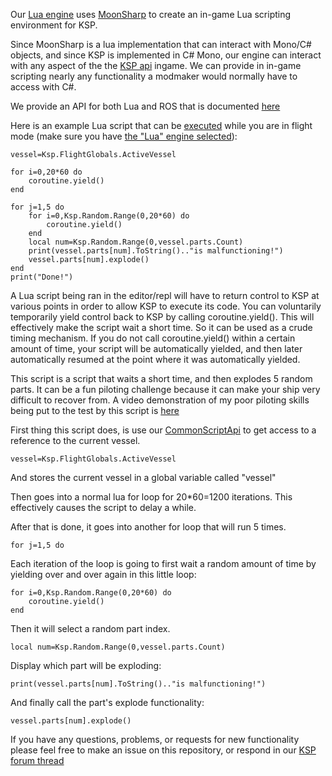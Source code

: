 Our [Lua engine](https://www.lua.org/manual/5.2/) uses [MoonSharp](http://www.moonsharp.org/) to create an in-game Lua scripting environment for KSP. 

Since MoonSharp is a lua implementation that can interact with Mono/C# objects, and since KSP is implemented in C# Mono, our engine can interact with any aspect of the the [KSP api](https://kerbalspaceprogram.com/api/annotated.html) ingame. We can provide in in-game scripting nearly any functionality a modmaker would normally have to access with C#.

We provide an API for both Lua and ROS that is documented [here](https://github.com/evandisoft/RedOnion/blob/master/CommonScriptApi.md)

Here is an example Lua script that can be [executed](https://github.com/evandisoft/RedOnion/blob/master/TroubleShooting.md#how-do-i-run-a-script) while you are in flight mode (make sure you have [the "Lua" engine selected](https://github.com/evandisoft/RedOnion/blob/master/TroubleShooting.md#script-wont-work)):
```
vessel=Ksp.FlightGlobals.ActiveVessel

for i=0,20*60 do
    coroutine.yield()
end

for j=1,5 do
    for i=0,Ksp.Random.Range(0,20*60) do
        coroutine.yield()
    end
    local num=Ksp.Random.Range(0,vessel.parts.Count)
    print(vessel.parts[num].ToString().."is malfunctioning!")
    vessel.parts[num].explode()
end
print("Done!")
```

A Lua script being ran in the editor/repl will have to return control to KSP at various points in order to allow KSP to execute its code. You can voluntarily temporarily yield control back to KSP by calling coroutine.yield(). This will effectively make the script wait a short time. So it can be used as a crude timing mechanism. If you do not call coroutine.yield() within a certain amount of time, your script will be automatically yielded, and then later automatically resumed at the point where it was automatically yielded.

This script is a script that waits a short time, and then explodes 5 random parts. It can be a fun piloting challenge because
it can make your ship very difficult to recover from. A video demonstration of my poor piloting skills being put to the test by this script is [here](https://www.youtube.com/watch?v=xzAghlB2NLw)

First thing this script does, is use our [CommonScriptApi](https://github.com/evandisoft/RedOnion/blob/master/CommonScriptApi.md) to
get access to a reference to the current vessel.

```
vessel=Ksp.FlightGlobals.ActiveVessel
```
And stores the current vessel in a global variable called "vessel"

Then goes into a normal lua for loop for 20*60=1200 iterations. This effectively causes the script to delay a while.

After that is done, it goes into another for loop that will run 5 times.
```
for j=1,5 do
```

Each iteration of the loop is going to first wait a random amount of time by yielding over and over again in this little loop:
```
for i=0,Ksp.Random.Range(0,20*60) do
    coroutine.yield()
end
```

Then it will select a random part index.
```
local num=Ksp.Random.Range(0,vessel.parts.Count)
```

Display which part will be exploding:
```
print(vessel.parts[num].ToString().."is malfunctioning!")
```

And finally call the part's explode functionality:
```
vessel.parts[num].explode()
```

If you have any questions, problems, or requests for new functionality please feel free to make an issue on this repository, or respond in our [KSP forum thread](https://forum.kerbalspaceprogram.com/index.php?/topic/183050-wipalpha-release-020-redonion-unrestricted-in-game-scripting-with-repl-and-live-editing-with-intellisense-lua-and-a-custom-jsruby-like-language-implemented/)
